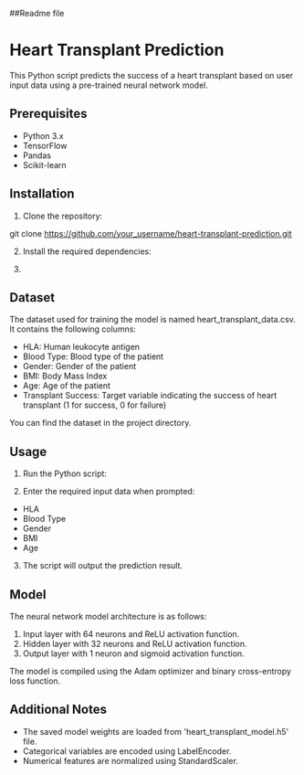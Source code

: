 ##Readme file 


# Heart Transplant Prediction

This Python script predicts the success of a heart transplant based on user input data using a pre-trained neural network model.

## Prerequisites

- Python 3.x
- TensorFlow
- Pandas
- Scikit-learn

## Installation

1. Clone the repository:

git clone https://github.com/your_username/heart-transplant-prediction.git


2. Install the required dependencies:

3.
## Dataset

The dataset used for training the model is named heart_transplant_data.csv. It contains the following columns:

- HLA: Human leukocyte antigen
- Blood Type: Blood type of the patient
- Gender: Gender of the patient
- BMI: Body Mass Index
- Age: Age of the patient
- Transplant Success: Target variable indicating the success of heart transplant (1 for success, 0 for failure)

You can find the dataset in the project directory.

## Usage

1. Run the Python script:


2. Enter the required input data when prompted:

- HLA
- Blood Type
- Gender
- BMI
- Age

3. The script will output the prediction result.

## Model

The neural network model architecture is as follows:

1. Input layer with 64 neurons and ReLU activation function.
2. Hidden layer with 32 neurons and ReLU activation function.
3. Output layer with 1 neuron and sigmoid activation function.

The model is compiled using the Adam optimizer and binary cross-entropy loss function.

## Additional Notes

- The saved model weights are loaded from 'heart_transplant_model.h5' file.
- Categorical variables are encoded using LabelEncoder.
- Numerical features are normalized using StandardScaler.
